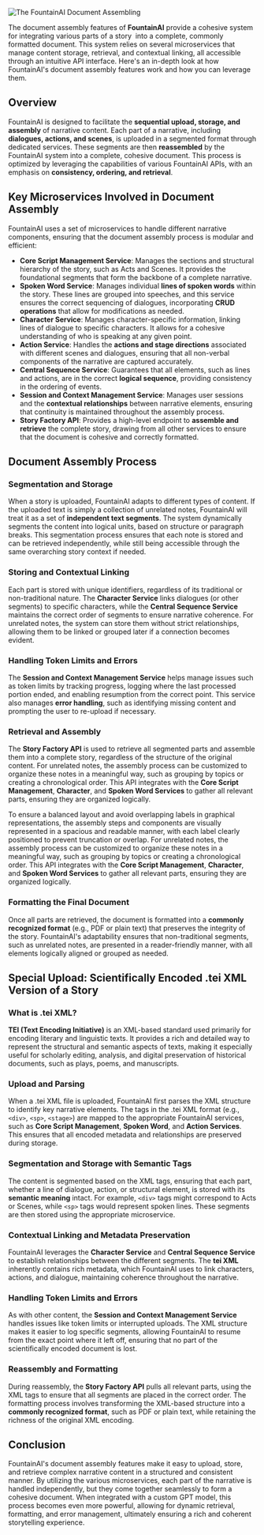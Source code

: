 ![The FountainAI Document Assembling](https://coach.benedikt-eickhoff.de/koken/storage/originals/78/2e/FountainAI-Document-Assembly.png)

The document assembly features of **FountainAI** provide a cohesive system for integrating various parts of a story  into a complete, commonly formatted document. This system relies on several microservices that manage content storage, retrieval, and contextual linking, all accessible through an intuitive API interface. Here's an in-depth look at how FountainAI's document assembly features work and how you can leverage them.

## Overview

FountainAI is designed to facilitate the **sequential upload, storage, and assembly** of narrative content. Each part of a narrative, including **dialogues, actions, and scenes**, is uploaded in a segmented format through dedicated services. These segments are then **reassembled** by the FountainAI system into a complete, cohesive document. This process is optimized by leveraging the capabilities of various FountainAI APIs, with an emphasis on **consistency, ordering, and retrieval**.

## Key Microservices Involved in Document Assembly

FountainAI uses a set of microservices to handle different narrative components, ensuring that the document assembly process is modular and efficient:

- **Core Script Management Service**: Manages the sections and structural hierarchy of the story, such as Acts and Scenes. It provides the foundational segments that form the backbone of a complete narrative.
- **Spoken Word Service**: Manages individual **lines of spoken words** within the story. These lines are grouped into speeches, and this service ensures the correct sequencing of dialogues, incorporating **CRUD operations** that allow for modifications as needed.
- **Character Service**: Manages character-specific information, linking lines of dialogue to specific characters. It allows for a cohesive understanding of who is speaking at any given point.
- **Action Service**: Handles the **actions and stage directions** associated with different scenes and dialogues, ensuring that all non-verbal components of the narrative are captured accurately.
- **Central Sequence Service**: Guarantees that all elements, such as lines and actions, are in the correct **logical sequence**, providing consistency in the ordering of events.
- **Session and Context Management Service**: Manages user sessions and the **contextual relationships** between narrative elements, ensuring that continuity is maintained throughout the assembly process.
- **Story Factory API**: Provides a high-level endpoint to **assemble and retrieve** the complete story, drawing from all other services to ensure that the document is cohesive and correctly formatted.

## Document Assembly Process

### Segmentation and Storage
When a story is uploaded, FountainAI adapts to different types of content. If the uploaded text is simply a collection of unrelated notes, FountainAI will treat it as a set of **independent text segments**. The system dynamically segments the content into logical units, based on structure or paragraph breaks. This segmentation process ensures that each note is stored and can be retrieved independently, while still being accessible through the same overarching story context if needed.

### Storing and Contextual Linking
Each part is stored with unique identifiers, regardless of its traditional or non-traditional nature. The **Character Service** links dialogues (or other segments) to specific characters, while the **Central Sequence Service** maintains the correct order of segments to ensure narrative coherence. For unrelated notes, the system can store them without strict relationships, allowing them to be linked or grouped later if a connection becomes evident.

### Handling Token Limits and Errors
The **Session and Context Management Service** helps manage issues such as token limits by tracking progress, logging where the last processed portion ended, and enabling resumption from the correct point. This service also manages **error handling**, such as identifying missing content and prompting the user to re-upload if necessary.

### Retrieval and Assembly
The **Story Factory API** is used to retrieve all segmented parts and assemble them into a complete story, regardless of the structure of the original content. For unrelated notes, the assembly process can be customized to organize these notes in a meaningful way, such as grouping by topics or creating a chronological order. This API integrates with the **Core Script Management**, **Character**, and **Spoken Word Services** to gather all relevant parts, ensuring they are organized logically.

To ensure a balanced layout and avoid overlapping labels in graphical representations, the assembly steps and components are visually represented in a spacious and readable manner, with each label clearly positioned to prevent truncation or overlap. For unrelated notes, the assembly process can be customized to organize these notes in a meaningful way, such as grouping by topics or creating a chronological order. This API integrates with the **Core Script Management**, **Character**, and **Spoken Word Services** to gather all relevant parts, ensuring they are organized logically.

### Formatting the Final Document
Once all parts are retrieved, the document is formatted into a **commonly recognized format** (e.g., PDF or plain text) that preserves the integrity of the story. FountainAI's adaptability ensures that non-traditional segments, such as unrelated notes, are presented in a reader-friendly manner, with all elements logically aligned or grouped as needed.

## Special Upload: Scientifically Encoded .tei XML Version of a Story

### What is .tei XML?
**TEI (Text Encoding Initiative)** is an XML-based standard used primarily for encoding literary and linguistic texts. It provides a rich and detailed way to represent the structural and semantic aspects of texts, making it especially useful for scholarly editing, analysis, and digital preservation of historical documents, such as plays, poems, and manuscripts.

### Upload and Parsing
When a .tei XML file is uploaded, FountainAI first parses the XML structure to identify key narrative elements. The tags in the .tei XML format (e.g., `<div>`, `<sp>`, `<stage>`) are mapped to the appropriate FountainAI services, such as **Core Script Management**, **Spoken Word**, and **Action Services**. This ensures that all encoded metadata and relationships are preserved during storage.

### Segmentation and Storage with Semantic Tags
The content is segmented based on the XML tags, ensuring that each part, whether a line of dialogue, action, or structural element, is stored with its **semantic meaning** intact. For example, `<div>` tags might correspond to Acts or Scenes, while `<sp>` tags would represent spoken lines. These segments are then stored using the appropriate microservice.

### Contextual Linking and Metadata Preservation
FountainAI leverages the **Character Service** and **Central Sequence Service** to establish relationships between the different segments. The **tei XML** inherently contains rich metadata, which FountainAI uses to link characters, actions, and dialogue, maintaining coherence throughout the narrative.

### Handling Token Limits and Errors
As with other content, the **Session and Context Management Service** handles issues like token limits or interrupted uploads. The XML structure makes it easier to log specific segments, allowing FountainAI to resume from the exact point where it left off, ensuring that no part of the scientifically encoded document is lost.

### Reassembly and Formatting
During reassembly, the **Story Factory API** pulls all relevant parts, using the XML tags to ensure that all segments are placed in the correct order. The formatting process involves transforming the XML-based structure into a **commonly recognized format**, such as PDF or plain text, while retaining the richness of the original XML encoding.

## Conclusion

FountainAI's document assembly features make it easy to upload, store, and retrieve complex narrative content in a structured and consistent manner. By utilizing the various microservices, each part of the narrative is handled independently, but they come together seamlessly to form a cohesive document. When integrated with a custom GPT model, this process becomes even more powerful, allowing for dynamic retrieval, formatting, and error management, ultimately ensuring a rich and coherent storytelling experience.

